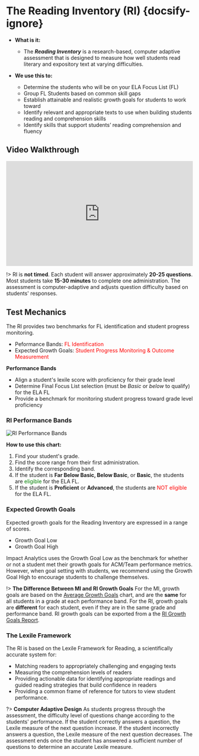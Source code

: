 # The Reading Inventory (RI) {docsify-ignore}

- **What is it:**
	- The **_Reading Inventory_** is a research-based, computer adaptive assessment that is designed to measure how well students read literary and expository text at varying difficulties.

- **We use this to:**
	- Determine the students who will be on your ELA Focus List (FL)
	- Group FL Students based on common skill gaps
	- Establish attainable and realistic growth goals for students to work toward
	- Identify relevant and appropriate texts to use when building students reading and comprehension skills
	- Identify skills that support students’ reading comprehension and fluency




## Video Walkthrough


<div style='max-width: 640px'><div style='position: relative; padding-bottom: 56.25%; height: 0; overflow: hidden;'><iframe width="640" height="360" src="https://web.microsoftstream.com/embed/video/4452499d-a235-4ba7-a1a0-159b7b36af5e?autoplay=false&amp;showinfo=true" allowfullscreen style="border:none; position: absolute; top: 0; left: 0; right: 0; bottom: 0; height: 100%; max-width: 100%;"></iframe></div></div>

!> 	RI is **not timed**. 
	Each student will answer approximately **20-25 questions**.
	Most students take **15-30 minutes** to complete one administration.
	The assessment is computer-adaptive and adjusts question difficulty based on students' responses.




## Test Mechanics

The RI provides two benchmarks for FL identification and student progress monitoring.
- Peformance Bands: <font color = "red">FL Identification</font>
- Expected Growth Goals: <font color = "red">Student Progress Monitoring & Outcome Measurement</font>

**Performance Bands** 
- Align a student's lexile score with proficiency for their grade level
- Determine Final Focus List selection (must be _Basic_ or _below_ to qualify) for the ELA FL
- Provide a benchmark for monitoring student progress toward grade level proficiency


### RI Performance Bands

![RI Performance Bands](/_images/RIBands.jpg)

**How to use this chart:**
1. Find your student's grade.
2. Find the score range from their first administration. 
3. Identify the corresponding band.
4. If the student is **Far Below Basic, Below Basic**, or **Basic**, the students are <font color=green>eligible</font> for the ELA FL.
5. If the student is **Proficient** or **Advanced**, the students are <font color=red> NOT eligible</font> for the ELA FL.


### Expected Growth Goals

Expected growth goals for the Reading Inventory are expressed in a range of scores. 
- Growth Goal Low
- Growth Goal High

Impact Analytics uses the Growth Goal Low as the benchmark for whether or not a student met their growth goals for ACM/Team performance metrics. However, when goal setting with students, we recommend using the Growth Goal High to encourage students to challenge themselves.

!> **The Difference Between MI and RI Growth Goals** For the MI, growth goals are based on the [Average Growth Goals](#average-growth-goals) chart, and are the **same** for all students in a grade at each performance band. For the RI, growth goals are **different** for each student, even if they are in the same grade and performance band. RI growth goals can be exported from a the [RI Growth Goals Report](sam.md).

### The Lexile Framework

The RI is based on the Lexile Framework for Reading, a scientifically accurate system for:
- Matching readers to appropriately challenging and engaging texts
- Measuring the comprehension levels of readers
- Providing actionable data for identifying appropriate readings and guided reading strategies that build confidence in readers
- Providing a common frame of reference for tutors to view student performance.

?> **Computer Adaptive Design**		As students progress through the assessment, the difficulty level of questions change according to the students' performance. If the student correctly answers a question, the Lexile measure of the next question increase. If the student incorrectly answers a question, the Lexile measure of the next question decreases. The assessment ends once the student has answered a sufficient number of questions to determine an accurate Lexile measure.

